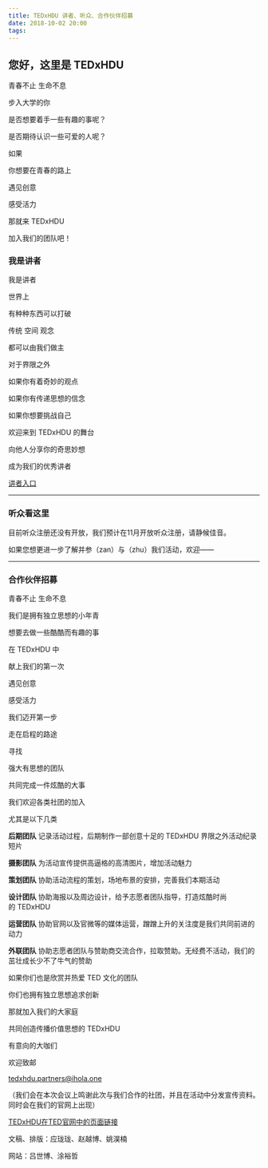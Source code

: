 ```yaml
---
title: TEDxHDU 讲者、听众、合作伙伴招募
date: 2018-10-02 20:00
tags:
---
```



## 您好，这里是 TEDxHDU

青春不止 生命不息

步入大学的你

是否想要着手一些有趣的事呢？

是否期待认识一些可爱的人呢？

<!-- more -->


如果

你想要在青春的路上

遇见创意

感受活力

那就来 TEDxHDU

加入我们的团队吧！

### 我是讲者

我是讲者

世界上

有种种东西可以打破


传统 空间 观念


都可以由我们做主

对于界限之外

如果你有着奇妙的观点

如果你有传递思想的信念

如果你想要挑战自己

欢迎来到 TEDxHDU 的舞台

向他人分享你的奇思妙想

成为我们的优秀讲者

[讲者入口](http://TEDxHDU1.mikecrm.com/rgBauOD)

---

### 听众看这里

目前听众注册还没有开放，我们预计在11月开放听众注册，请静候佳音。

如果您想更进一步了解并参（zan）与（zhu）我们活动，欢迎——

---

### 合作伙伴招募

青春不止 生命不息

我们是拥有独立思想的小年青

想要去做一些酷酷而有趣的事

在 TEDxHDU 中

献上我们的第一次

遇见创意

感受活力


我们迈开第一步

走在启程的路途

寻找

强大有思想的团队

共同完成一件炫酷的大事


我们欢迎各类社团的加入

尤其是以下几类



**后期团队**
记录活动过程，后期制作一部创意十足的 TEDxHDU 界限之外活动纪录短片


**摄影团队**
为活动宣传提供高逼格的高清图片，增加活动魅力


**策划团队**
协助活动流程的策划，场地布景的安排，完善我们本期活动


**设计团队**
协助海报以及周边设计，给予志愿者团队指导，打造炫酷时尚的 TEDxHDU


**运营团队**
协助官网以及官微等的媒体运营，蹭蹭上升的关注度是我们共同前进的动力


**外联团队**
协助志愿者团队与赞助商交流合作，拉取赞助。无经费不活动，我们的茁壮成长少不了牛气的赞助


如果你们也是欣赏并热爱 TED 文化的团队

你们也拥有独立思想追求创新

那就加入我们的大家庭

共同创造传播价值思想的 TEDxHDU


有意向的大咖们

欢迎致邮

tedxhdu.partners@ihola.one


（我们会在本次会议上鸣谢此次与我们合作的社团，并且在活动中分发宣传资料。同时会在我们的官网上出现）


[TEDxHDU在TED官网中的页面链接](https://www.ted.com/tedx/events/31541) 

文稿、排版：应珑珑、赵越博、姚淏楠

网站：吕世博、涂裕哲
